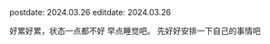 <div class="posttime">
  <span>postdate: 2024.03.26</span>
  <span class="editdate">editdate: 2024.03.26</span>
</div>


好累好累，状态一点都不好 
早点睡觉吧。
先好好安排一下自己的事情吧